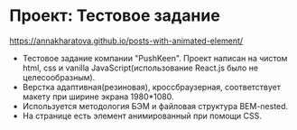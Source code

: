# Проект: Тестовое задание

https://annakharatova.github.io/posts-with-animated-element/

 - Тестовое задание компании "PushKeen". Проект написан на чистом html, css и vanilla JavaScript(использование React.js было не целесообразным).
 - Верстка адаптивная(резиновая), кроссбраузерная, соответствует макету при ширине экрана 1980*1080.
 - Используется методология БЭМ и файловая структура BEM-nested.
 - На странице есть элемент анимированный при помощи CSS.